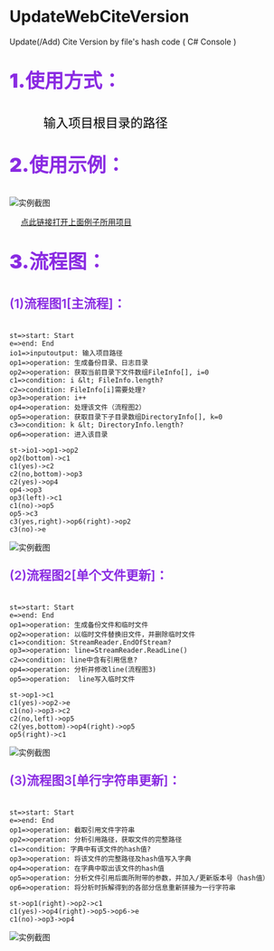 # UpdateWebCiteVersion
Update(/Add) Cite Version by file's hash code ( C#  Console )

<p style="color:blueviolet;font-weight:900;font-size:34px;">1.使用方式：</p>
<p style="color:black;font-size:22px;text-indent:60px;">输入项目根目录的路径</p>
<p style="color:blueviolet;font-weight:900;font-size:34px;">2.使用示例：</p>

![实例截图](https://github.com/hgx-Obsess10n/UpdateWebCiteVersion/blob/master/example/example_0.png?raw=true)

<a style="margin-left:20px;text-decoration:underline;" href="https://github.com/hgx-Obsess10n/WebSLN">点此链接打开上面例子所用项目</a>
<p style="color:black;font-size:22px;text-indent:60px;"></p>

<p style="color:blueviolet;font-weight:900;font-size:34px;">3.流程图：</p>
<p style="color:blueviolet;font-weight:600;font-size:22px;">(1)流程图1[主流程]：</p>

```flow

st=>start: Start
e=>end: End
io1=>inputoutput: 输入项目路径
op1=>operation: 生成备份目录、日志目录
op2=>operation: 获取当前目录下文件数组FileInfo[], i=0
c1=>condition: i &lt; FileInfo.length?
c2=>condition: FileInfo[i]需要处理?
op3=>operation: i++
op4=>operation: 处理该文件（流程图2）
op5=>operation: 获取目录下子目录数组DirectoryInfo[], k=0
c3=>condition: k &lt; DirectoryInfo.length?
op6=>operation: 进入该目录

st->io1->op1->op2
op2(bottom)->c1
c1(yes)->c2
c2(no,bottom)->op3
c2(yes)->op4
op4->op3
op3(left)->c1
c1(no)->op5
op5->c3
c3(yes,right)->op6(right)->op2
c3(no)->e
```
![实例截图](https://github.com/hgx-Obsess10n/UpdateWebCiteVersion/blob/master/example/flow_1.png?raw=true)
<p style="color:blueviolet;font-weight:600;font-size:22px;">(2)流程图2[单个文件更新]：</p>

```flow

st=>start: Start
e=>end: End
op1=>operation: 生成备份文件和临时文件
op2=>operation: 以临时文件替换旧文件，并删除临时文件
c1=>condition: StreamReader.EndOfStream?
op3=>operation: line=StreamReader.ReadLine()
c2=>condition: line中含有引用信息?
op4=>operation: 分析并修改line(流程图3)
op5=>operation:  line写入临时文件

st->op1->c1
c1(yes)->op2->e
c1(no)->op3->c2
c2(no,left)->op5
c2(yes,bottom)->op4(right)->op5
op5(right)->c1
```
![实例截图](https://github.com/hgx-Obsess10n/UpdateWebCiteVersion/blob/master/example/flow_2.png?raw=true)
<p style="color:blueviolet;font-weight:600;font-size:22px;">(3)流程图3[单行字符串更新]：</p>

```flow

st=>start: Start
e=>end: End
op1=>operation: 截取引用文件字符串
op2=>operation: 分析引用路径，获取文件的完整路径
c1=>condition: 字典中有该文件的hash值?
op3=>operation: 将该文件的完整路径及hash值写入字典
op4=>operation: 在字典中取出该文件的hash值
op5=>operation: 分析文件引用后面所附带的参数，并加入/更新版本号（hash值）
op6=>operation: 将分析时拆解得到的各部分信息重新拼接为一行字符串

st->op1(right)->op2->c1
c1(yes)->op4(right)->op5->op6->e
c1(no)->op3->op4
```
![实例截图](https://github.com/hgx-Obsess10n/UpdateWebCiteVersion/blob/master/example/flow_3.png?raw=true)
